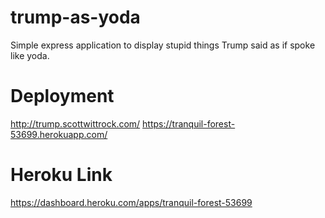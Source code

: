 # trump-as-yoda
Simple express application to display stupid things Trump said as if spoke like yoda.

# Deployment 
http://trump.scottwittrock.com/
https://tranquil-forest-53699.herokuapp.com/

# Heroku Link
https://dashboard.heroku.com/apps/tranquil-forest-53699

